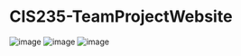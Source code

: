 # CIS235-TeamProjectWebsite
![image](https://user-images.githubusercontent.com/104786237/200658701-a7d201ca-0874-427e-83bc-a0b87d7abb6e.png)
![image](https://user-images.githubusercontent.com/104786237/200660850-62ce9cdc-7147-447c-b919-d32c821ddcab.png)
![image](https://user-images.githubusercontent.com/104786237/200660601-b768d323-b479-4fb0-8a46-375f8ecfd022.png)



